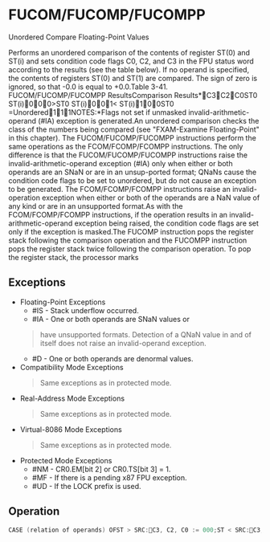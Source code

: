 # FUCOM/FUCOMP/FUCOMPP

Unordered Compare Floating-Point Values

Performs an unordered comparison of the contents of register ST(0) and ST(i) and sets condition code flags C0, C2, and C3 in the FPU status word according to the results (see the table below).
If no operand is specified, the contents of registers ST(0) and ST(1) are compared.
The sign of zero is ignored, so that -0.0 is equal to +0.0.Table 3-41.
 FUCOM/FUCOMP/FUCOMPP ResultsComparison Results*C3C2C0ST0  ST(i)000>ST0  ST(i)001< ST(i)100ST0 =Unordered111NOTES:*Flags not set if unmasked invalid-arithmetic-operand (#IA) exception is generated.An unordered comparison checks the class of the numbers being compared (see "FXAM-Examine Floating-Point" in this chapter).
The FUCOM/FUCOMP/FUCOMPP instructions perform the same operations as the FCOM/FCOMP/FCOMPP instructions.
The only difference is that the FUCOM/FUCOMP/FUCOMPP instructions raise the invalid-arithmetic-operand exception (#IA) only when either or both operands are an SNaN or are in an unsup-ported format; QNaNs cause the condition code flags to be set to unordered, but do not cause an exception to be generated.
The FCOM/FCOMP/FCOMPP instructions raise an invalid-operation exception when either or both of the operands are a NaN value of any kind or are in an unsupported format.As with the FCOM/FCOMP/FCOMPP instructions, if the operation results in an invalid-arithmetic-operand exception being raised, the condition code flags are set only if the exception is masked.The FUCOMP instruction pops the register stack following the comparison operation and the FUCOMPP instruction pops the register stack twice following the comparison operation.
To pop the register stack, the processor marks 

## Exceptions

- Floating-Point Exceptions
  - #IS - Stack underflow occurred.
  - #IA - One or both operands are SNaN values or
  > have unsupported formats. Detection of a QNaN 
  > value in and of itself does not raise an invalid-operand exception.
  - #D - One or both operands are denormal values.
- Compatibility Mode Exceptions
  > Same exceptions as in protected mode.
- Real-Address Mode Exceptions
  > Same exceptions as in protected mode.
- Virtual-8086 Mode Exceptions
  > Same exceptions as in protected mode.
- Protected Mode Exceptions
  - #NM - CR0.EM[bit 2] or CR0.TS[bit 3] = 1.
  - #MF - If there is a pending x87 FPU exception.
  - #UD - If the LOCK prefix is used.

## Operation

```C
CASE (relation of operands) OFST > SRC:C3, C2, C0 := 000;ST < SRC:C3, C2, C0 := 001;=ST  SRC:C3, C2, C0 := 100;ESAC;=IF ST(0) or SRC  QNaN, but not SNaN or unsupported formatTHEN C3, C2, C0 := 111;ELSE (* ST(0) or SRC is SNaN or unsupported format *) #IA;= 1IF FPUControlWord.IM THEN C3, C2, C0 := 111;FI;FI;=IF Instruction  FUCOMP THEN PopRegisterStack;FI;=IF Instruction  FUCOMPP THEN PopRegisterStack; FI;FPU Flags AffectedC1Set to 0 if stack underflow occurred.C0, C2, C3See Table 3-41.
```
